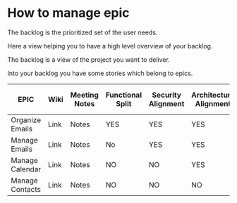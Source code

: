 # How to manage epic

The backlog is the prioritized set of the user needs.

Here a view helping you to have a high level overview of your backlog.

The backlog is a view of the project you want to deliver.

Into your backlog you have some stories which belong to epics.

| EPIC | Wiki | Meeting Notes | Functional Split | Security Alignment | Architecture Alignment | Date In Prod |
|---|---|---|---|---|---|---|
| Organize Emails | Link | Notes | YES | YES | YES | 2019-09-10 |
| Manage Emails | Link | Notes | No | YES | YES | - |
| Manage Calendar | Link | Notes | NO | NO | YES | - |
| Manage Contacts | Link | Notes | NO | NO | NO | - |

